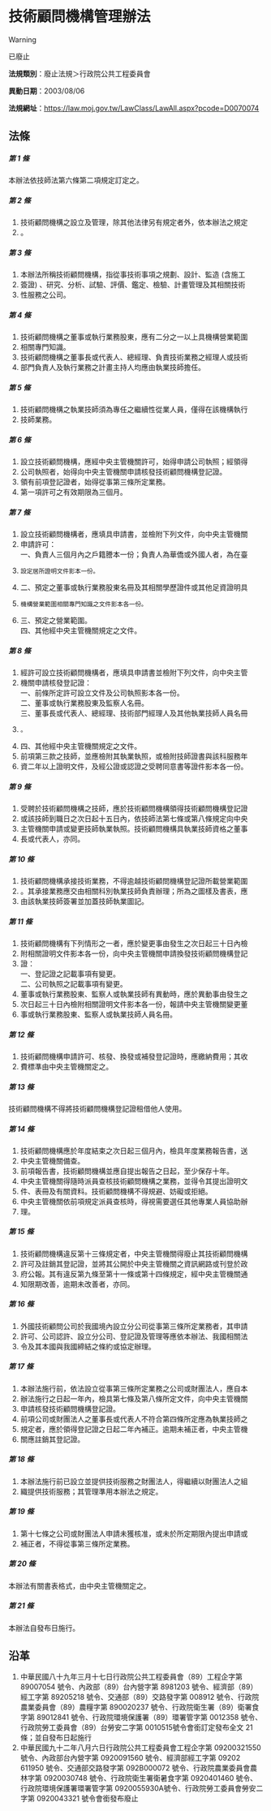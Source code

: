 # 技術顧問機構管理辦法


> [!WARNING]
> 已廢止


**法規類別**：廢止法規＞行政院公共工程委員會

**異動日期**：2003/08/06  

**法規網址**：https://law.moj.gov.tw/LawClass/LawAll.aspx?pcode=D0070074



## 法條
##### 第 1 條
本辦法依技師法第六條第二項規定訂定之。

##### 第 2 條
1. 技術顧問機構之設立及管理，除其他法律另有規定者外，依本辦法之規定
1. 。

##### 第 3 條
1. 本辦法所稱技術顧問機構，指從事技術事項之規劃、設計、監造 (含施工
1. 簽證) 、研究、分析、試驗、評價、鑑定、檢驗、計畫管理及其相關技術
1. 性服務之公司。

##### 第 4 條
1. 技術顧問機構之董事或執行業務股東，應有二分之一以上具機構營業範圍
1. 相關專門知識。
1. 技術顧問機構之董事長或代表人、總經理、負責技術業務之經理人或技術
1. 部門負責人及執行業務之計畫主持人均應由執業技師擔任。

##### 第 5 條
1. 技術顧問機構之執業技師須為專任之繼續性從業人員，僅得在該機構執行
1. 技師業務。

##### 第 6 條
1. 設立技術顧問機構，應經中央主管機關許可，始得申請公司執照；經領得
1. 公司執照者，始得向中央主管機關申請核發技術顧問機構登記證。
1. 領有前項登記證者，始得從事第三條所定業務。
1. 第一項許可之有效期限為三個月。

##### 第 7 條
1. 設立技術顧問機構者，應填具申請書，並檢附下列文件，向中央主管機關
1. 申請許可：  
一、負責人三個月內之戶籍謄本一份；負責人為華僑或外國人者，為在臺
1.     設定居所證明文件影本一份。
1. 二、預定之董事或執行業務股東名冊及其相關學歷證件或其他足資證明具
1.     機構營業範圍相關專門知識之文件影本各一份。
1. 三、預定之營業範圍。  
四、其他經中央主管機關規定之文件。

##### 第 8 條
1. 經許可設立技術顧問機構者，應填具申請書並檢附下列文件，向中央主管
1. 機關申請核發登記證：  
一、前條所定許可設立文件及公司執照影本各一份。  
二、董事或執行業務股東及監察人名冊。  
三、董事長或代表人、總經理、技術部門經理人及其他執業技師人員名冊
1.     。
1. 四、其他經中央主管機關規定之文件。
1. 前項第三款之技師，並應檢附其執業執照，或檢附技師證書與該科服務年
1. 資二年以上證明文件，及經公證或認證之受聘同意書等證件影本各一份。

##### 第 9 條
1. 受聘於技術顧問機構之技師，應於技術顧問機構領得技術顧問機構登記證
1. 或該技師到職日之次日起十五日內，依技師法第七條或第八條規定向中央
1. 主管機關申請或變更技師執業執照。技術顧問機構具執業技師資格之董事
1. 長或代表人，亦同。

##### 第 10 條
1. 技術顧問機構承接技術業務，不得逾越技術顧問機構登記證所載營業範圍
1. 。其承接業務應交由相關科別執業技師負責辦理；所為之圖樣及書表，應
1. 由該執業技師簽署並加蓋技師執業圖記。

##### 第 11 條
1. 技術顧問機構有下列情形之一者，應於變更事由發生之次日起三十日內檢
1. 附相關證明文件影本各一份，向中央主管機關申請換發技術顧問機構登記
1. 證：  
一、登記證之記載事項有變更。  
二、公司執照之記載事項有變更。
1. 董事或執行業務股東、監察人或執業技師有異動時，應於異動事由發生之
1. 次日起三十日內檢附相關證明文件影本各一份，報請中央主管機關變更董
1. 事或執行業務股東、監察人或執業技師人員名冊。

##### 第 12 條
1. 技術顧問機構申請許可、核發、換發或補發登記證時，應繳納費用；其收
1. 費標準由中央主管機關定之。

##### 第 13 條
技術顧問機構不得將技術顧問機構登記證租借他人使用。

##### 第 14 條
1. 技術顧問機構應於年度結束之次日起三個月內，檢具年度業務報告書，送
1. 中央主管機關備查。
1. 前項報告書，技術顧問機構並應自提出報告之日起，至少保存十年。
1. 中央主管機關得隨時派員查核技術顧問機構之業務，並得令其提出證明文
1. 件、表冊及有關資料。技術顧問機構不得規避、妨礙或拒絕。
1. 中央主管機關依前項規定派員查核時，得視需要選任其他專業人員協助辦
1. 理。

##### 第 15 條
1. 技術顧問機構違反第十三條規定者，中央主管機關得廢止其技術顧問機構
1. 許可及註銷其登記證，並將其公開於中央主管機關之資訊網路或刊登於政
1. 府公報。其有違反第九條至第十一條或第十四條規定，經中央主管機關通
1. 知限期改善，逾期未改善者，亦同。

##### 第 16 條
1. 外國技術顧問公司於我國境內設立分公司從事第三條所定業務者，其申請
1. 許可、公司認許、設立分公司、登記證及管理等應依本辦法、我國相關法
1. 令及其本國與我國締結之條約或協定辦理。

##### 第 17 條
1. 本辦法施行前，依法設立從事第三條所定業務之公司或財團法人，應自本
1. 辦法施行之日起一年內，檢具第七條及第八條所定文件，向中央主管機關
1. 申請核發技術顧問機構登記證。
1. 前項公司或財團法人之董事長或代表人不符合第四條所定應為執業技師之
1. 規定者，應於領得登記證之日起二年內補正。逾期未補正者，中央主管機
1. 關應註銷其登記證。

##### 第 18 條
1. 本辦法施行前已設立並提供技術服務之財團法人，得繼續以財團法人之組
1. 織提供技術服務；其管理準用本辦法之規定。

##### 第 19 條
1. 第十七條之公司或財團法人申請未獲核准，或未於所定期限內提出申請或
1. 補正者，不得從事第三條所定業務。

##### 第 20 條
本辦法有關書表格式，由中央主管機關定之。

##### 第 21 條
本辦法自發布日施行。

## 沿革
1. 中華民國八十九年三月十七日行政院公共工程委員會（89）工程企字第89007054  號令、內政部（89）台內營字第  8981203 號令、經濟部（89）經工字第 89205218 號令、交通部（89）交路發字第 008912 號令、行政院農業委員會（89）農糧字第 890020237  號令、行政院衛生署（89）衛署食字第 89012841 號令、行政院環境保護署（89）環署管字第 0012358  號令、行政院勞工委員會（89）台勞安二字第 0010515號令會銜訂定發布全文 21 條；並自發布日起施行
1. 中華民國九十二年八月六日行政院公共工程委員會工程企字第 09200321550  號令、內政部台內營字第 0920091560 號令、經濟部經工字第 09202 611950 號令、交通部交路發字第 092B000072 號令、行政院農業委員會農林字第 0920030748 號令、行政院衛生署衛暑食字第 0920401460 號令、行政院環境保護署環署管字第 0920055930A號令、行政院勞工委員會勞安二字第 0920043321 號令會銜發布廢止
